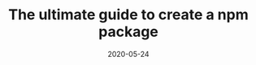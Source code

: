 ---
title: The ultimate guide to create a npm package
date: 2020-05-24
path: /the-ultimate-guide-to-create-a-npm-package
---